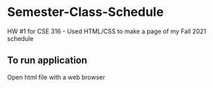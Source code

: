 # Semester-Class-Schedule
HW #1 for CSE 316 - Used HTML/CSS to make a page of my Fall 2021 schedule

## To run application

Open html file with a web browser